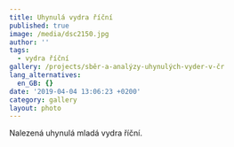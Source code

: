 ```yaml
---
title: Uhynulá vydra říční
published: true
image: /media/dsc2150.jpg
author: ''
tags:
  - vydra říční
gallery: /projects/sběr-a-analýzy-uhynulých-vyder-v-čr
lang_alternatives:
  en_GB: {}
date: '2019-04-04 13:06:23 +0200'
category: gallery
layout: photo
---
```

Nalezená uhynulá mladá vydra říční.
